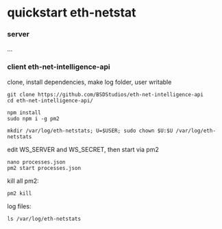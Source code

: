 # quickstart eth-netstat 

### server
...

### client eth-net-intelligence-api
clone, install dependencies, make log folder, user writable
```
git clone https://github.com/BSDStudios/eth-net-intelligence-api
cd eth-net-intelligence-api/

npm install
sudo npm i -g pm2

mkdir /var/log/eth-netstats; U=$USER; sudo chown $U:$U /var/log/eth-netstats
```

edit WS_SERVER and WS_SECRET, then start via pm2

```
nano processes.json 
pm2 start processes.json 
```

kill all pm2:
```
pm2 kill
```

log files:

```
ls /var/log/eth-netstats
```
